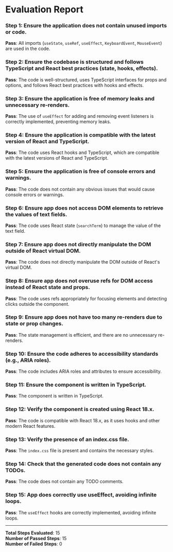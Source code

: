 # Evaluation Report

### Step 1: Ensure the application does not contain unused imports or code.
**Pass**: All imports (`useState`, `useRef`, `useEffect`, `KeyboardEvent`, `MouseEvent`) are used in the code.

### Step 2: Ensure the codebase is structured and follows TypeScript and React best practices (state, hooks, effects).
**Pass**: The code is well-structured, uses TypeScript interfaces for props and options, and follows React best practices with hooks and effects.

### Step 3: Ensure the application is free of memory leaks and unnecessary re-renders.
**Pass**: The use of `useEffect` for adding and removing event listeners is correctly implemented, preventing memory leaks.

### Step 4: Ensure the application is compatible with the latest version of React and TypeScript.
**Pass**: The code uses React hooks and TypeScript, which are compatible with the latest versions of React and TypeScript.

### Step 5: Ensure the application is free of console errors and warnings.
**Pass**: The code does not contain any obvious issues that would cause console errors or warnings.

### Step 6: Ensure app does not access DOM elements to retrieve the values of text fields.
**Pass**: The code uses React state (`searchTerm`) to manage the value of the text field.

### Step 7: Ensure app does not directly manipulate the DOM outside of React virtual DOM.
**Pass**: The code does not directly manipulate the DOM outside of React's virtual DOM.

### Step 8: Ensure app does not overuse refs for DOM access instead of React state and props.
**Pass**: The code uses refs appropriately for focusing elements and detecting clicks outside the component.

### Step 9: Ensure app does not have too many re-renders due to state or prop changes.
**Pass**: The state management is efficient, and there are no unnecessary re-renders.

### Step 10: Ensure the code adheres to accessibility standards (e.g., ARIA roles).
**Pass**: The code includes ARIA roles and attributes to ensure accessibility.

### Step 11: Ensure the component is written in TypeScript.
**Pass**: The component is written in TypeScript.

### Step 12: Verify the component is created using React 18.x.
**Pass**: The code is compatible with React 18.x, as it uses hooks and other modern React features.

### Step 13: Verify the presence of an index.css file.
**Pass**: The `index.css` file is present and contains the necessary styles.

### Step 14: Check that the generated code does not contain any TODOs.
**Pass**: The code does not contain any TODO comments.

### Step 15: App does correctly use useEffect, avoiding infinite loops.
**Pass**: The `useEffect` hooks are correctly implemented, avoiding infinite loops.

---

**Total Steps Evaluated**: 15  
**Number of Passed Steps**: 15  
**Number of Failed Steps**: 0